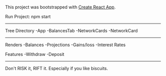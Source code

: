 This project was bootstrapped with [Create React App](https://github.com/facebook/create-react-app).

Run Project: npm start

----------------------------------------------------------------------------------------------------

Tree Directory
  -App
    -BalancesTab
    -NetworkCards
      -NetworkCard

----------------------------------------------------------------------------------------------------
Renders
  -Balances
  -Projections
  -Gains/loss
  -Interest Rates 

Features
  -Withdraw
  -Deposit

----------------------------------------------------------------------------------------------------

Don't RISK it, RIFT it.
Especially if you like biscuits.

